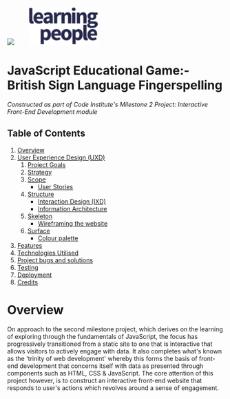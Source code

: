 <div>
   <img src="https://codeinstitute.s3.amazonaws.com/fullstack/ci_logo_small.png" style="margin: 0; padding-right: 15px;">
   <img src="assets/images/learning-people-logo.png" style="margin: 0; padding-left: 15px; width: auto; height: 88px;">
</div>

# JavaScript Educational Game:- British Sign Language Fingerspelling
*Constructed as part of Code Institute's Milestone 2 Project: Interactive Front-End Development module*

## Table of Contents

1. [Overview](#)
2. [User Experience Design (UXD)](#)
   1. [Project Goals](#)
   2. [Strategy](#)
   3. [Scope](#)
      - [User Stories](#)
   4. [Structure](#)
      - [Interaction Design (IXD)](#)
      - [Information Architecture](#)
   5. [Skeleton](#)
      - [Wireframing the website](#)
   6. [Surface](#)
      - [Colour palette](#)
3. [Features](#)
4. [Technologies Utilised](#)
5. [Project bugs and solutions](#)
6. [Testing](#)
7. [Deployment](#)
8. [Credits](#)

# Overview

On approach to the second milestone project, which derives on the learning of exploring through the 
fundamentals of JavaScript, the focus has progressively transitioned from a static site to one that is 
interactive that allows visitors to actively engage with data. It also completes what's known as the 
'trinity of web development' whereby this forms the basis of front-end development that concerns itself 
with data as presented through components such as HTML, CSS & JavaScript. The core attention of this 
project however, is to construct an interactive front-end website that responds to user's actions which 
revolves around a sense of engagement.